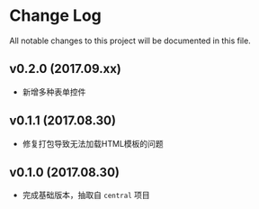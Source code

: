 # Change Log
All notable changes to this project will be documented in this file.

## v0.2.0 (2017.09.xx)

- 新增多种表单控件

## v0.1.1 (2017.08.30)

- 修复打包导致无法加载HTML模板的问题

## v0.1.0 (2017.08.30)

- 完成基础版本，抽取自 `central` 项目


